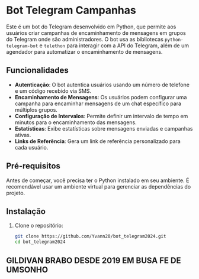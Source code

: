# Bot Telegram Campanhas

Este é um bot do Telegram desenvolvido em Python, que permite aos usuários criar campanhas de encaminhamento de mensagens em grupos do Telegram onde são administradores. O bot usa as bibliotecas `python-telegram-bot` e `telethon` para interagir com a API do Telegram, além de um agendador para automatizar o encaminhamento de mensagens.

## Funcionalidades

- **Autenticação**: O bot autentica usuários usando um número de telefone e um código recebido via SMS.
- **Encaminhamento de Mensagens**: Os usuários podem configurar uma campanha para encaminhar mensagens de um chat específico para múltiplos grupos.
- **Configuração de Intervalos**: Permite definir um intervalo de tempo em minutos para o encaminhamento das mensagens.
- **Estatísticas**: Exibe estatísticas sobre mensagens enviadas e campanhas ativas.
- **Links de Referência**: Gera um link de referência personalizado para cada usuário.

## Pré-requisitos

Antes de começar, você precisa ter o Python instalado em seu ambiente. É recomendável usar um ambiente virtual para gerenciar as dependências do projeto.

## Instalação

1. Clone o repositório:
   ```bash
   git clone https://github.com/Yvann20/bot_telegram2024.git
   cd bot_telegram2024

##  GILDIVAN BRABO DESDE 2019 EM BUSA FE DE UMSONHO
